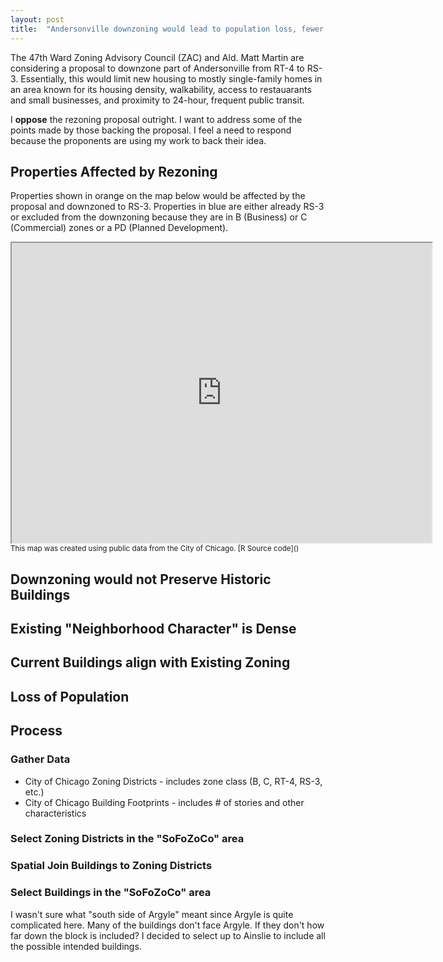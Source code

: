 ```yaml
---
layout: post
title:  "Andersonville downzoning would lead to population loss, fewer affordable housing units"
---
```


The 47th Ward Zoning Advisory Council (ZAC) and Ald. Matt Martin are considering a proposal to downzone part of Andersonville from RT-4 to RS-3. Essentially, this would limit new housing to mostly single-family homes in an area known for its housing density, walkability, access to restauarants and small businesses, and proximity to 24-hour, frequent public transit.

I **oppose** the rezoning proposal outright. I want to address some of the points made by those backing the proposal. I feel a need to respond because the proponents are using my work to back their idea.

## Properties Affected by Rezoning
Properties shown in orange on the map below would be affected by the proposal and downzoned to RS-3. Properties in blue are either already RS-3 or excluded from the downzoning because they are in B (Business) or C (Commercial) zones or a PD (Planned Development).
<iframe src="http://mmmccarthy.github.io/html/wfcw/map.html" height="480" width="672"></iframe>
<small>This map was created using public data from the City of Chicago. [R Source code]()</small>

## Downzoning would not Preserve Historic Buildings 

## Existing "Neighborhood Character" is Dense

## Current Buildings align with Existing Zoning 

## Loss of Population

## Process
### Gather Data
* City of Chicago Zoning Districts - includes zone class (B, C, RT-4, RS-3, etc.)
* City of Chicago Building Footprints - includes # of stories and other characteristics

### Select Zoning Districts in the "SoFoZoCo" area

### Spatial Join Buildings to Zoning Districts

### Select Buildings in the "SoFoZoCo" area
I wasn't sure what "south side of Argyle" meant since Argyle is quite complicated here. Many of the buildings don't face Argyle. If they don't how far down the block is included? I decided to select up to Ainslie to include all the possible intended buildings.